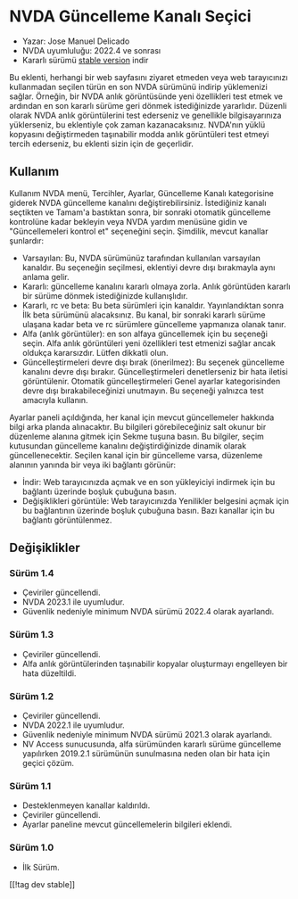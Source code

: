 # NVDA Güncelleme Kanalı Seçici #

* Yazar: Jose Manuel Delicado
* NVDA uyumluluğu: 2022.4 ve sonrası
* Kararlı sürümü [stable version][1] indir

Bu eklenti, herhangi bir web sayfasını ziyaret etmeden veya web tarayıcınızı
kullanmadan seçilen türün en son NVDA sürümünü indirip yüklemenizi
sağlar. Örneğin, bir NVDA anlık görüntüsünde yeni özellikleri test etmek ve
ardından en son kararlı sürüme geri dönmek istediğinizde yararlıdır. Düzenli
olarak NVDA anlık görüntülerini test ederseniz ve genellikle bilgisayarınıza
yüklerseniz, bu eklentiyle çok zaman kazanacaksınız. NVDA'nın yüklü
kopyasını değiştirmeden taşınabilir modda anlık görüntüleri test etmeyi
tercih ederseniz, bu eklenti sizin için de geçerlidir.

## Kullanım

Kullanım
NVDA menü, Tercihler, Ayarlar, Güncelleme Kanalı kategorisine giderek NVDA
güncelleme kanalını değiştirebilirsiniz. İstediğiniz kanalı seçtikten ve
Tamam'a bastıktan sonra, bir sonraki otomatik güncelleme kontrolüne kadar
bekleyin veya NVDA yardım menüsüne gidin ve "Güncellemeleri kontrol et"
seçeneğini seçin. Şimdilik, mevcut kanallar şunlardır:

* Varsayılan: Bu, NVDA sürümünüz tarafından kullanılan varsayılan
  kanaldır. Bu seçeneğin seçilmesi, eklentiyi devre dışı bırakmayla aynı
  anlama gelir.
* Kararlı: güncelleme kanalını kararlı olmaya zorla. Anlık görüntüden
  kararlı bir sürüme dönmek istediğinizde kullanışlıdır.
* Kararlı, rc ve beta: Bu beta sürümleri için kanaldır. Yayınlandıktan sonra
  İlk beta sürümünü alacaksınız. Bu kanal, bir sonraki kararlı sürüme
  ulaşana kadar beta ve rc sürümlere güncelleme yapmanıza olanak tanır.
* Alfa (anlık görüntüler): en son alfaya güncellemek için bu seçeneği
  seçin. Alfa anlık görüntüleri yeni özellikleri test etmenizi sağlar ancak
  oldukça kararsızdır. Lütfen dikkatli olun.
* Güncelleştirmeleri devre dışı bırak (önerilmez): Bu seçenek güncelleme
  kanalını devre dışı bırakır. Güncelleştirmeleri denetlerseniz bir hata
  iletisi görüntülenir. Otomatik güncelleştirmeleri Genel ayarlar
  kategorisinden devre dışı bırakabileceğinizi unutmayın. Bu seçeneği
  yalnızca test amacıyla kullanın.

Ayarlar paneli açıldığında, her kanal için mevcut güncellemeler hakkında
bilgi arka planda alınacaktır.
Bu bilgileri görebileceğiniz salt okunur bir düzenleme alanına gitmek için
Sekme tuşuna basın.
Bu bilgiler, seçim kutusundan güncelleme kanalını değiştirdiğinizde dinamik
olarak güncellenecektir.
Seçilen kanal için bir güncelleme varsa, düzenleme alanının yanında bir veya
iki bağlantı görünür:

* İndir: Web tarayıcınızda açmak ve en son yükleyiciyi indirmek için bu
  bağlantı üzerinde boşluk çubuğuna basın.
* Değişiklikleri görüntüle: Web tarayıcınızda Yenilikler belgesini açmak
  için bu bağlantının üzerinde boşluk çubuğuna basın. Bazı kanallar için bu
  bağlantı görüntülenmez.

## Değişiklikler

### Sürüm 1.4

* Çeviriler güncellendi.
* NVDA 2023.1 ile uyumludur.
* Güvenlik nedeniyle minimum NVDA sürümü 2022.4 olarak ayarlandı.

### Sürüm 1.3

* Çeviriler güncellendi.
* Alfa anlık görüntülerinden taşınabilir kopyalar oluşturmayı engelleyen bir
  hata düzeltildi.

### Sürüm 1.2

* Çeviriler güncellendi.
* NVDA 2022.1 ile uyumludur.
* Güvenlik nedeniyle minimum NVDA sürümü 2021.3 olarak ayarlandı.
* NV Access sunucusunda, alfa sürümünden kararlı sürüme güncelleme
  yapılırken 2019.2.1 sürümünün sunulmasına neden olan bir hata için geçici
  çözüm.

### Sürüm 1.1

* Desteklenmeyen kanallar kaldırıldı.
* Çeviriler güncellendi.
* Ayarlar paneline mevcut güncellemelerin bilgileri eklendi.

### Sürüm 1.0

* İlk Sürüm.

[[!tag dev stable]]

[1]: https://www.nvaccess.org/addonStore/legacy?file=updateChannel
